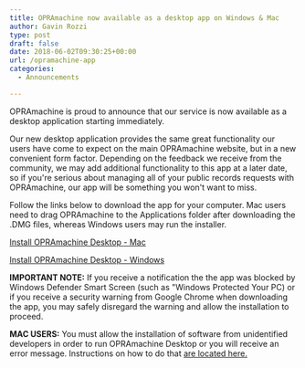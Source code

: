 ```yaml
---
title: OPRAmachine now available as a desktop app on Windows & Mac
author: Gavin Rozzi
type: post
draft: false
date: 2018-06-02T09:30:25+00:00
url: /opramachine-app
categories:
  - Announcements

---
```


OPRAmachine is proud to announce that our service is now available as a desktop application starting immediately.

Our new desktop application provides the same great functionality our users have come to expect on the main OPRAmachine website, but in a new convenient form factor. Depending on the feedback we receive from the community, we may add additional functionality to this app at a later date, so if you're serious about managing all of your public records requests with OPRAmachine, our app will be something you won't want to miss.

Follow the links below to download the app for your computer. Mac users need to drag OPRAmachine to the Applications folder after downloading the .DMG files, whereas Windows users may run the installer.

[Install OPRAmachine Desktop - Mac](https://s3.amazonaws.com/rozzimedia-releases/opramachine/0.1/OPRAmachine.dmg)

[Install OPRAmachine Desktop - Windows](https://s3.amazonaws.com/rozzimedia-releases/opramachine/0.1/Install+OPRAmachine.exe)

**IMPORTANT NOTE:** If you receive a notification the the app was blocked by Windows Defender Smart Screen (such as "Windows Protected Your PC) or if you receive a security warning from Google Chrome when downloading the app, you may safely disregard the warning and allow the installation to proceed.

**MAC USERS:** You must allow the installation of software from unidentified developers in order to run OPRAmachine Desktop or you will receive an error message. Instructions on how to do that [are located here.](http://www.iclarified.com/28180/how-to-open-applications-from-unidentified-developers-in-mac-os-x-mountain-lion)
